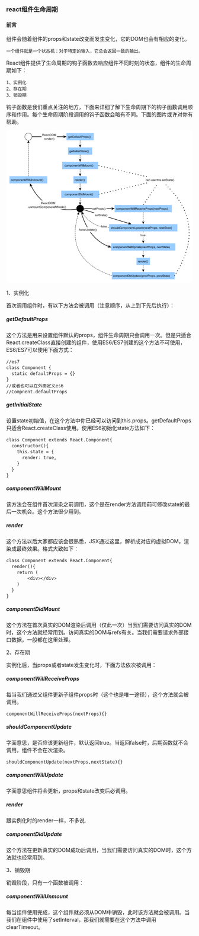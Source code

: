 ### react组件生命周期

#### 前言

组件会随着组件的props和state改变而发生变化，它的DOM也会有相应的变化。

```
一个组件就是一个状态机：对于特定的输入，它总会返回一致的输出。
```

React组件提供了生命周期的钩子函数去响应组件不同时刻的状态，组件的生命周期如下：

	1、实例化
	2、存在期
	3、销毁期

钩子函数是我们重点关注的地方，下面来详细了解下生命周期下的钩子函数调用顺序和作用。每个生命周期阶段调用的钩子函数会略有不同。下面的图片或许对你有帮助。

![image](https://github.com/Easwk/react/blob/master/componentlifecycel.png)

1、实例化

首次调用组件时，有以下方法会被调用（注意顺序，从上到下先后执行）：

##### getDefaultProps

这个方法是用来设置组件默认的props，组件生命周期只会调用一次。但是只适合React.createClass直接创建的组件，使用ES6/ES7创建的这个方法不可使用，ES6/ES7可以使用下面方式：

```
//es7
class Component {
  static defaultProps = {}
}
//或者也可以在外面定义es6
//Compnent.defaultProps
```

##### getInitialState

设置state初始值，在这个方法中你已经可以访问到this.props。getDefaultProps只适合React.createClass使用。使用ES6初始化state方法如下：

```
class Component extends React.Component{
  constructor(){
    this.state = {
      render: true,
    }
  }
}
```

##### componentWillMount

该方法会在组件首次渲染之前调用，这个是在render方法调用前可修改state的最后一次机会。这个方法很少用到。

##### render

这个方法以后大家都应该会很熟悉，JSX通过这里，解析成对应的虚拟DOM，渲染成最终效果。格式大致如下：

```
class Component extends React.Component{
  render(){
    return (
        <div></div>
    )
  }
}
```

##### componentDidMount

这个方法在首次真实的DOM渲染后调用（仅此一次）当我们需要访问真实的DOM时，这个方法就经常用到。访问真实的DOM与refs有关。当我们需要请求外部接口数据，一般都在这里处理。

2、存在期

实例化后，当props或者state发生变化时，下面方法依次被调用：

##### componentWillReceiveProps

每当我们通过父组件更新子组件props时（这个也是唯一途径），这个方法就会被调用。

```
componentWillReceiveProps(nextProps){}
```

##### shouldComponentUpdate

字面意思，是否应该更新组件，默认返回true。当返回false时，后期函数就不会调用，组件不会在次渲染。

```
shouldComponentUpdate(nextProps,nextState){}
```

##### componentWillUpdate

字面意思组件将会更新，props和state改变后必调用。

##### render

跟实例化时的render一样，不多说.

##### componentDidUpdate

这个方法在更新真实的DOM成功后调用，当我们需要访问真实的DOM时，这个方法就也经常用到。

3、销毁期

销毁阶段，只有一个函数被调用：

##### componentWillUnmount

每当组件使用完成，这个组件就必须从DOM中销毁，此时该方法就会被调用。当我们在组件中使用了setInterval，那我们就需要在这个方法中调用clearTimeout。
